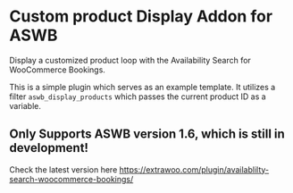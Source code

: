 # Custom product Display Addon for ASWB 

Display a customized product loop with the Availability Search for WooCommerce Bookings.

This is a simple plugin which serves as an example template. It utilizes a filter `aswb_display_products` which passes the current product ID as a variable. 

## Only Supports ASWB version 1.6, which is still in development!

Check the latest version here https://extrawoo.com/plugin/availablilty-search-woocommerce-bookings/
